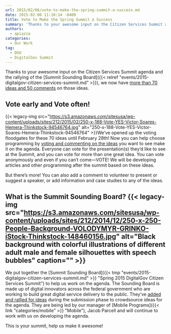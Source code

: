 ```yaml
---
url: 2015/02/06/vote-to-make-the-spring-summit-a-success.md
date: 2015-02-06 11:10:14 -0400
title: Vote to Make the Spring Summit a Success
summary: 'Thanks to your awesome input on the Citizen Services Summit agenda and the rallying of the Summit Sounding Board, we now have more than 70 ideas and 50 comments on those ideas. Vote early and Vote often! We&rsquo;ve opened up the voting floodgates for these 70 ideas until February 28th! Now'
authors:
  - apiazza
categories:
  - Our Work
tag:
  - DGU
  - DigitalGov Summit
---
```


Thanks to your awesome input on the Citizen Services Summit agenda and the rallying of the [Summit Sounding Board]({{< relref "events/2015-digitalgov-citizen-services-summit.md" >}}), we now have [more than 70 ideas and 50 comments](http://crowdhall.com/h/299/) on those ideas.

## Vote early and Vote often!

{{< legacy-img src="https://s3.amazonaws.com/sitesusa/wp-content/uploads/sites/212/2015/02/250-x-188-Vote-YES-Victor-Soares-Hemera-Thinkstock-94546764.jpg" alt="250-x-188-Vote-YES-Victor-Soares-Hemera-Thinkstock-94546764" >}}We’ve opened up the voting floodgates for these 70 ideas until February 28th! Now you can help choose programming by [voting and commenting on the ideas](http://crowdhall.com/h/299/) you want to see make it on the agenda. Everyone can vote for the presentation(s) they’d like to see at the Summit, and you can vote for more than one great idea. You can vote anonymously and even if you can’t come—VOTE! We will be developing articles and other programming after the summit based on these ideas.

But there’s more! You can also add a comment to volunteer to present or suggest a speaker, or add information and case studies to any of the ideas.

## What is the Summit Sounding Board? {{< legacy-img src="https://s3.amazonaws.com/sitesusa/wp-content/uploads/sites/212/2014/12/250-x-250-People-Background-VOLODYMYR-GRINKO-iStock-Thinkstock-148460156.jpg" alt="Black background with colorful illustrations of different adult male and female silhouettes with speech bubbles" caption="" >}} 

We put together the [Summit Sounding Board]({{< tmp "events/2015-digitalgov-citizen-services-summit.md" >}} "Spring 2015 DigitalGov Citizen Services Summit") to help us work on the agenda. The Sounding Board is made up of digital innovators across the federal government who are working to build great digital service delivery to the public. They’ve [added and rallied for ideas](http://crowdhall.com/h/299/) during the submission phase to crowdsource ideas for the agenda. They are being led by our manager of [Mobile Programs]({{< link "categories/mobile" >}} "Mobile"), Jacob Parcell and will continue to work with us on developing the agenda.

This is your summit, help us make it awesome!